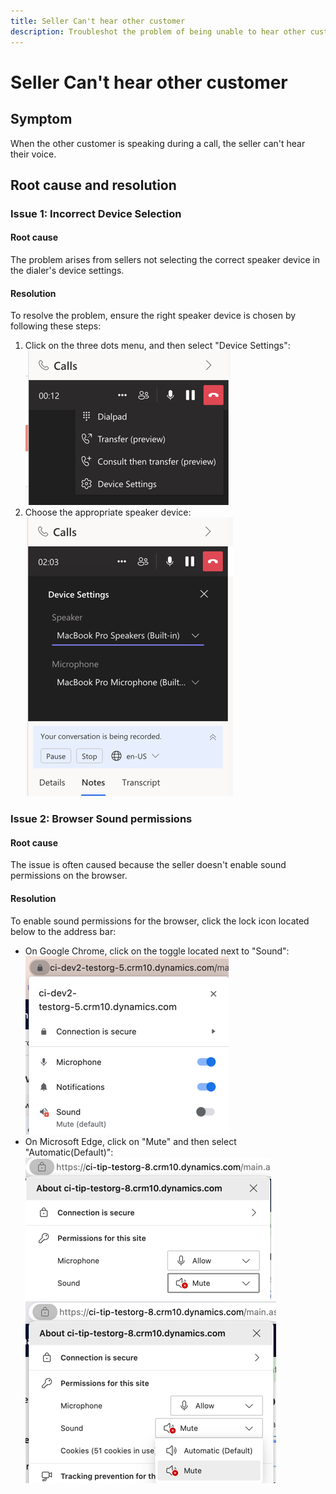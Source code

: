 ```yaml
---
title: Seller Can't hear other customer
description: Troubleshot the problem of being unable to hear other customer.
---
```


# Seller Can't hear other customer

## Symptom
When the other customer is speaking during a call, the seller can't hear their voice.

## Root cause and resolution
### Issue 1: Incorrect Device Selection

#### Root cause
The problem arises from sellers not selecting the correct speaker device in the dialer's device settings.

#### Resolution
To resolve the problem, ensure the right speaker device is chosen by following these steps:
1. Click on the three dots menu, and then select "Device Settings":  
   ![Dialer menu](media/cannot-hear-other-customer/dialer-menu.png)  
2. Choose the appropriate speaker device:  
   ![Dialer device settings](media/cannot-hear-other-customer/dialer-device-settings.png)  

### Issue 2: Browser Sound permissions

#### Root cause
The issue is often caused because the seller doesn't enable sound permissions on the browser.

#### Resolution
To enable sound permissions for the browser, click the lock icon located below to the address bar: 
* On Google Chrome, click on the toggle located next to "Sound":  
![Chrome enable sound](media/cannot-hear-other-customer/chrome-enable-sound.png)  
* On Microsoft Edge, click on "Mute" and then select "Automatic(Default)":  
![Edge enable sound](media/cannot-hear-other-customer/edge-enable-sound.png)  
![Edge enable sound 2](media/cannot-hear-other-customer/edge-enable-sound2.png)  
